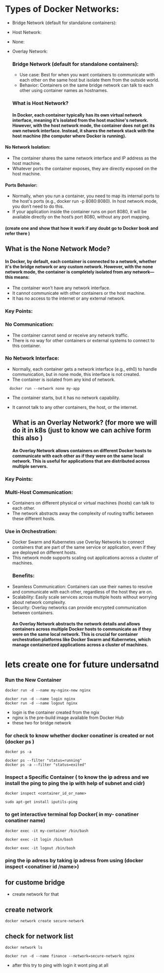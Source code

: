 # Types of Docker Networks:
- Bridge Network (default for standalone containers):
- Host Network:
- None:
- Overlay Network:

  ### Bridge Network (default for standalone containers):
  - Use case: Best for when you want containers to communicate with each other on the same host but isolate them from the outside world.
  - Behavior: Containers on the same bridge network can talk to each other using container names as hostnames.
 
  ### What is Host Network?
  #### In Docker, each container typically has its own virtual network interface, meaning it’s isolated from the host machine's network. However, with the host network mode, the container does not get its own network interface. Instead, it shares the network stack with the host machine (the computer where Docker is running).

 #### No Network Isolation:
- The container shares the same network interface and IP address as the host machine.
- Whatever ports the container exposes, they are directly exposed on the host machine.
#### Ports Behavior:
- Normally, when you run a container, you need to map its internal ports to the host's ports (e.g., docker run -p 8080:8080). In host network mode, you don’t need to do this.
- If your application inside the container runs on port 8080, it will be available directly on the host’s port 8080, without any port mapping.
#### (create one and show that how it work if any doubt go to Docker book and refer there )

## What is the None Network Mode?
 #### In Docker, by default, each container is connected to a network, whether it's the bridge network or any custom network. However, with the none network mode, the container is completely isolated from any network—this means:

- The container won’t have any network interface.
- It cannot communicate with other containers or the host machine.
- It has no access to the internet or any external network.

### Key Points:
###  No Communication:
- The container cannot send or receive any network traffic.
- There is no way for other containers or external systems to connect to this container.
### No Network Interface:
- Normally, each container gets a network interface (e.g., eth0) to handle communication, but in none mode, this interface is not created.
- The container is isolated from any kind of network.
```
  docker run --network none my-app
```
- The container starts, but it has no network capability.
- It cannot talk to any other containers, the host, or the internet.

  ## What is an Overlay Network? (for more we will do it in k8s (just to know we can achive form this also )
  #### An Overlay Network allows containers on different Docker hosts to communicate with each other as if they were on the same local network. This is useful for applications that are distributed across multiple servers.

 ###  Key Points:
 ### Multi-Host Communication:
- Containers on different physical or virtual machines (hosts) can talk to each other.
- The network abstracts away the complexity of routing traffic between these different hosts.
### Use in Orchestration:
- Docker Swarm and Kubernetes use Overlay Networks to connect containers that are part of the same service or application, even if they are deployed on different hosts.
- This network mode supports scaling out applications across a cluster of machines.
  ### Benefits:
- Seamless Communication: Containers can use their names to resolve and communicate with each other, regardless of the host they are on.
- Scalability: Easily scale services across multiple hosts without worrying about network complexity.
- Security: Overlay networks can provide encrypted communication between containers.
  #### An Overlay Network abstracts the network details and allows containers across multiple Docker hosts to communicate as if they were on the same local network. This is crucial for container orchestration platforms like Docker Swarm and Kubernetes, which manage containerized applications across a cluster of machines.

# lets create one for future undersatnd 
### Run the New Container
```
docker run -d --name my-nginx-new nginx
```
```
docker run -d --name login nginx
docker run -d --name logout nginx
```
- login is the  container created from the ngix
- nginx  is the pre-build  image available from Docker Hub
- these two for bridge network

### for check to know whether docker conatiner is created or not (docker ps )
```
docker ps -a
```
```
docker ps --filter "status=running"
docker ps -a --filter "status=exited"
```
###  Inspect a Specific Container ( to know the ip adress and we install the ping to ping the ip with help of subnet and cidr)
```
docker inspect <container_id_or_name>
```
```
sudo apt-get install iputils-ping
```
### to get interactive terminal fop Docker( in my- conatiner conatiner name)
```
docker exec -it my-container /bin/bash
```
```
docker exec -it login /bin/bash
```
```
docker exec -it logout /bin/bash
```
### ping the ip adress by taking ip adress from using (docker inspect <conatiner id /name>)

## for custome bridge
- create network for that 
## create network 
```
docker network create secure-network
```
## check for network list
```
docker network ls
```

```
docker run -d --name finance --network=secure-network nginx
```
- after this try to ping with login it wont ping at all 
 
